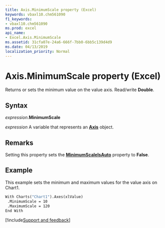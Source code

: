 ```yaml
---
title: Axis.MinimumScale property (Excel)
keywords: vbaxl10.chm561090
f1_keywords:
- vbaxl10.chm561090
ms.prod: excel
api_name:
- Excel.Axis.MinimumScale
ms.assetid: 31cfa07e-24a6-666f-7bb0-6bb5c139d4d9
ms.date: 04/13/2019
localization_priority: Normal
---
```



# Axis.MinimumScale property (Excel)

Returns or sets the minimum value on the value axis. Read/write **Double**.


## Syntax

_expression_.**MinimumScale**

_expression_ A variable that represents an **[Axis](Excel.Axis(object).md)** object.


## Remarks

Setting this property sets the **[MinimumScaleIsAuto](Excel.Axis.MinimumScaleIsAuto.md)** property to **False**.


## Example

This example sets the minimum and maximum values for the value axis on Chart1.

```vb
With Charts("Chart1").Axes(xlValue) 
 .MinimumScale = 10 
 .MaximumScale = 120 
End With
```




[!include[Support and feedback](~/includes/feedback-boilerplate.md)]